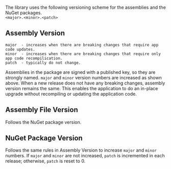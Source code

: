 The library uses the following versioning scheme for the assemblies and the NuGet packages.  
`<major>.<minor>.<patch>`

## Assembly Version

```
major  - increases when there are breaking changes that require app code updates.
minor  - increases when there are breaking changes that require only app code recompilication.
patch  - typically do not change.
```

Assemblies in the package are signed with a published key, so they are strongly named.
`major` and `minor` version numbers are increased as shown above. When a new release does not have
any breaking changes, assembly version remains the same. This enables the application to do
an in-place upgrade without recompiling or updating the application code.

## Assembly File Version

Follows the NuGet package version.

## NuGet Package Version

Follows the same rules in Assembly Version to increase `major` and `minor` numbers. If `major` and `minor` are
not increased, `patch` is incremented in each release; otherwise, `patch` is reset to 0.
